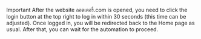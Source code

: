 Important
After the website ลอตเตอรี่.com is opened, you need to click the login button at the top right to log in within 30 seconds (this time can be adjusted). 
Once logged in, you will be redirected back to the Home page as usual. After that, you can wait for the automation to proceed.
